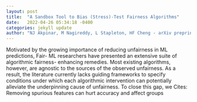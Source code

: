 ```yaml
---
layout: post
title:  "A Sandbox Tool to Bias (Stress)-Test Fairness Algorithms"
date:   2022-04-26 05:34:18 -0400
categories: jekyll update
author: "NJ Akpinar, M Nagireddy, L Stapleton, HF Cheng - arXiv preprint arXiv , 2022"
---
```

Motivated by the growing importance of reducing unfairness in ML predictions, Fair- ML researchers have presented an extensive suite of algorithmic  fairness- enhancing  remedies. Most existing algorithms, however, are agnostic to the sources of the observed unfairness. As a result, the literature currently lacks guiding frameworks to specify conditions under which each algorithmic intervention can potentially alleviate the underpinning cause of unfairness. To close this gap, we Cites: Removing spurious features can hurt accuracy and affect groups